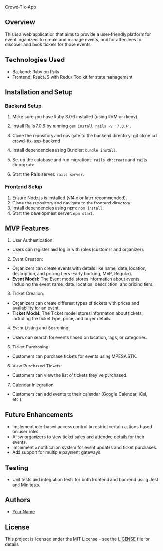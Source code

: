 Crowd-Tix-App

## Overview
This is a web application that aims to provide a user-friendly platform for event organizers to create and manage events, and for attendees to discover and book tickets for those events.

## Technologies Used
- Backend: Ruby on Rails
- Frontend: ReactJS with Redux Toolkit for state management

## Installation and Setup

### Backend Setup
1. Make sure you have Ruby 3.0.6 installed (using RVM or rbenv).
2. Install Rails 7.0.6 by running `gem install rails -v '7.0.6'`.
3. Clone the repository and navigate to the backend directory:
git clone <backend-repo-url>
cd crowd-tix-app-backend

4. Install dependencies using Bundler: `bundle install`.
5. Set up the database and run migrations: `rails db:create` and `rails db:migrate`.
6. Start the Rails server: `rails server`.

### Frontend Setup
1. Ensure Node.js is installed (v14.x or later recommended).
2. Clone the repository and navigate to the frontend directory:
3. Install dependencies using npm: `npm install`.
4. Start the development server: `npm start`.

## MVP Features
1. User Authentication:
- Users can register and log in with roles (customer and organizer).

2. Event Creation:
- Organizers can create events with details like name, date, location, description, and pricing tiers (Early booking, MVP, Regular).
- **Event Model:** The Event model stores information about events, including the event name, date, location, description, and pricing tiers.

3. Ticket Creation:
- Organizers can create different types of tickets with prices and availability for an event.
- **Ticket Model:** The Ticket model stores information about tickets, including the ticket type, price, and buyer details.

4. Event Listing and Searching:
- Users can search for events based on location, tags, or categories.

5. Ticket Purchasing:
- Customers can purchase tickets for events using MPESA STK.

6. View Purchased Tickets:
- Customers can view the list of tickets they've purchased.

7. Calendar Integration:
- Customers can add events to their calendar (Google Calendar, iCal, etc.).

## Future Enhancements
- Implement role-based access control to restrict certain actions based on user roles.
- Allow organizers to view ticket sales and attendee details for their events.
- Implement a notification system for event updates and ticket purchases.
- Add support for multiple payment gateways.

## Testing
- Unit tests and integration tests for both frontend and backend using Jest and Minitests.

## Authors
- [Your Name](https://github.com/your-username)

## License
This project is licensed under the MIT License - see the [LICENSE](LICENSE) file for details.
